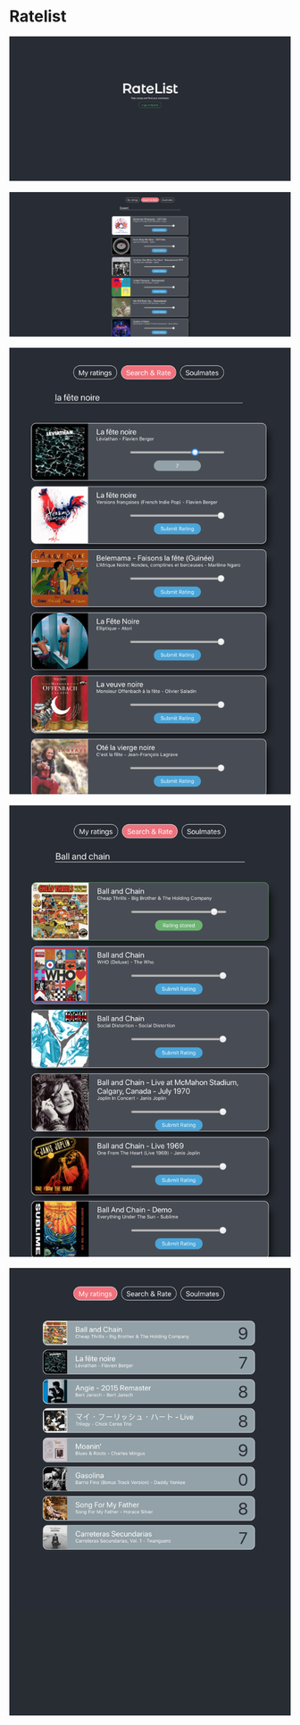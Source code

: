 # Ratelist

<div>
  <img src="client/src/assets/login.png" alt="login">
  <br></br>
  <img src="client/src/assets/search.png" alt="search">
  <br></br>
  <img src="client/src/assets/rating_selection.png" alt="rating selection">
  <br></br>
  <img src="client/src/assets/rated_song.png" alt="rated song">
  <br></br>
  <img src="client/src/assets/rated_songs_list.png" alt="rated songs list">
  <br></br>
</div>


